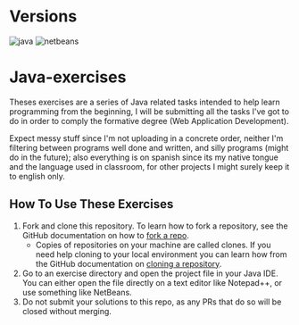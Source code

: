 # Versions

![java](https://img.shields.io/badge/JAVA-SE%207u25-red)
![netbeans](https://img.shields.io/badge/NetBeans-7.3.1-blue)

# Java-exercises

Theses exercises are a series of Java related tasks intended to help learn programming from the beginning, I will be submitting all the tasks I've got to do
in order to comply the formative degree (Web Application Development).

Expect messy stuff since I'm not uploading in a concrete order, neither I'm filtering between programs well done and written, and silly programs (might do in the future);
also everything is on spanish since its my native tongue and the language used in classroom, for other projects I might surely keep it to english only.

## How To Use These Exercises 

1. Fork and clone this repository. To learn how to fork a repository, see the GitHub documentation on how to [fork a repo](https://docs.github.com/en/get-started/quickstart/fork-a-repo). 
    * Copies of repositories on your machine are called clones. If you need help cloning to your local environment you can learn how from the GitHub documentation on [cloning a repository](https://docs.github.com/en/github/creating-cloning-and-archiving-repositories/cloning-a-repository-from-github/cloning-a-repository).
2. Go to an exercise directory and open the project file in your Java IDE. You can either open the file directly on a text editor like Notepad++, or use something like  NetBeans.
3. Do not submit your solutions to this repo, as any PRs that do so will be closed without merging.
